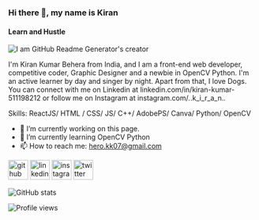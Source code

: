 ### Hi there 👋, my name is Kiran
#### Learn and Hustle
![I am GitHub Readme Generator's creator](https://media-exp1.licdn.com/dms/image/C4E16AQFSxrgnPKxnXw/profile-displaybackgroundimage-shrink_200_800/0/1626780178101?e=1639612800&v=beta&t=DoQTol4FvysK_4I3VrNEIjznOrSdgDfN57p8gpOqF8o)

I'm Kiran Kumar Behera from India, and I am a front-end web developer, competitive coder, Graphic Designer and a newbie in OpenCV Python. I'm an active learner by day and singer by night. Apart from that, I love Dogs. You can connect with me on Linkedin at linkedin.com/in/kiran-kumar-511198212 or follow me on Instagram at instagram.com/_._.k_i_r_a_n._._

Skills: ReactJS/ HTML / CSS/ JS/ C++/ AdobePS/ Canva/ Python/ OpenCV

- 🔭 I’m currently working on this page. 
- 🌱 I’m currently learning OpenCV Python 
- 📫 How to reach me: hero.kk07@gmail.com 


[<img src='https://cdn.jsdelivr.net/npm/simple-icons@3.0.1/icons/github.svg' alt='github' height='40'>](https://github.com/KiranKumarBehera)  [<img src='https://cdn.jsdelivr.net/npm/simple-icons@3.0.1/icons/linkedin.svg' alt='linkedin' height='40'>](https://www.linkedin.com/in/kiran-kumar-511198212/)  [<img src='https://cdn.jsdelivr.net/npm/simple-icons@3.0.1/icons/instagram.svg' alt='instagram' height='40'>](https://www.instagram.com/_._.k_i_r_a_n._._/)  [<img src='https://cdn.jsdelivr.net/npm/simple-icons@3.0.1/icons/twitter.svg' alt='twitter' height='40'>](https://twitter.com/@Kiran_KuB)  

![GitHub stats](https://github-readme-stats.vercel.app/api?username=KiranKumarBehera&show_icons=true)  

![Profile views](https://gpvc.arturio.dev/KiranKumarBehera)  
